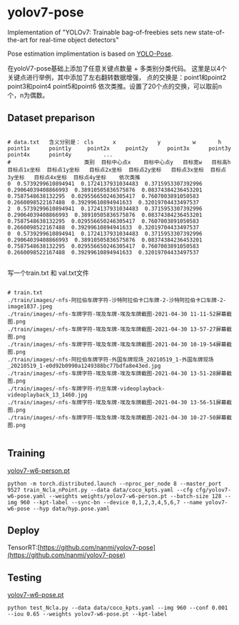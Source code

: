 # yolov7-pose
Implementation of "YOLOv7: Trainable bag-of-freebies sets new state-of-the-art for real-time object detectors"

Pose estimation implimentation is based on [YOLO-Pose](https://arxiv.org/abs/2204.06806). 

在yoloV7-pose基础上添加了任意关键点数量 + 多类别分类代码。
这里是以4个关键点进行举例，其中添加了左右翻转数据增强，
点的交换是：point1和point2 point3和point4 point5和point6 依次类推。设置了20个点的交换，可以取前n个，n为偶数。



## Dataset preparison

``` shell

# data.txt   含义分别是： cls   	 x	           y          w       h        point1x		point1y		point2x	   	point2y		 point3x	  point3y	  point4x	   point4y		    ...
# 						类别  目标中心点x    目标中心点y   目标宽w   目标高h    目标点1x坐标  目标点1y坐标   目标点2x坐标  目标点2y坐标   目标点3x坐标  目标点3y坐标   目标点4x坐标  目标点4y坐标    依次类推 
0  0.5739299610894941  0.1724137931034483  0.3715953307392996  0.29064039408866993  0.38910505836575876  0.08374384236453201  0.7587548638132295  0.029556650246305417  0.7607003891050583  0.2660098522167488  0.39299610894941633  0.32019704433497537  
2  0.5739299610894941  0.1724137931034483  0.3715953307392996  0.29064039408866993  0.38910505836575876  0.08374384236453201  0.7587548638132295  0.029556650246305417  0.7607003891050583  0.2660098522167488  0.39299610894941633  0.32019704433497537  
0  0.5739299610894941  0.1724137931034483  0.3715953307392996  0.29064039408866993  0.38910505836575876  0.08374384236453201  0.7587548638132295  0.029556650246305417  0.7607003891050583  0.2660098522167488  0.39299610894941633  0.32019704433497537  


```
写一个train.txt 和 val.txt文件


``` shell

# train.txt
./train/images/-nfs-阿拉伯车牌字符-沙特阿拉伯卡口车牌-2-沙特阿拉伯卡口车牌-2-image1837.jpeg
./train/images/-nfs-车牌字符-埃及车牌-埃及车牌截图-2021-04-30 11-11-52屏幕截图.png
./train/images/-nfs-车牌字符-埃及车牌-埃及车牌截图-2021-04-30 13-57-27屏幕截图.png
./train/images/-nfs-车牌字符-埃及车牌-埃及车牌截图-2021-04-30 10-19-54屏幕截图.png
./train/images/-nfs-阿拉伯车牌字符-外国车牌现场_20210519_1-外国车牌现场_20210519_1-e0d92b0990a1249388bc77bdfa8e43ed.jpg
./train/images/-nfs-车牌字符-埃及车牌-埃及车牌截图-2021-04-30 13-51-28屏幕截图.png
./train/images/-nfs-车牌字符-约旦车牌-videoplayback-videoplayback_13_1460.jpg
./train/images/-nfs-车牌字符-埃及车牌-埃及车牌截图-2021-04-30 13-56-51屏幕截图.png
./train/images/-nfs-车牌字符-埃及车牌-埃及车牌截图-2021-04-30 10-27-50屏幕截图.png


```



## Training

[yolov7-w6-person.pt](https://github.com/WongKinYiu/yolov7/releases/download/v0.1/yolov7-w6-person.pt)

``` shell
python -m torch.distributed.launch --nproc_per_node 8 --master_port 9527 train_Ncla_nPoint.py --data data/coco_kpts.yaml --cfg cfg/yolov7-w6-pose.yaml --weights weights/yolov7-w6-person.pt --batch-size 128 --img 960 --kpt-label --sync-bn --device 0,1,2,3,4,5,6,7 --name yolov7-w6-pose --hyp data/hyp.pose.yaml
```

## Deploy
TensorRT:[https://github.com/nanmi/yolov7-pose](https://github.com/nanmi/yolov7-pose)

## Testing

[yolov7-w6-pose.pt](https://github.com/WongKinYiu/yolov7/releases/download/v0.1/yolov7-w6-pose.pt)

``` shell
python test_Ncla.py --data data/coco_kpts.yaml --img 960 --conf 0.001 --iou 0.65 --weights yolov7-w6-pose.pt --kpt-label
```



